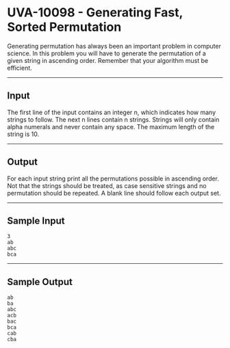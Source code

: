 # UVA-10098 - Generating Fast, Sorted Permutation

Generating permutation has always been an important problem in computer science. In this problem you will have to generate the permutation of a given string in ascending order. Remember that your algorithm must be efficient.

---
## Input

The first line of the input contains an integer n, which indicates how many strings to follow. The next n lines contain n strings. Strings will only contain alpha numerals and never contain any space. The maximum length of the string is 10.

---
## Output

For each input string print all the permutations possible in ascending order. Not that the strings should be treated, as case sensitive strings and no permutation should be repeated. A blank line should follow each output set.

---
## Sample Input

```
3
ab
abc
bca
```

---
## Sample Output

```
ab
ba
abc
acb
bac
bca
cab
cba
```